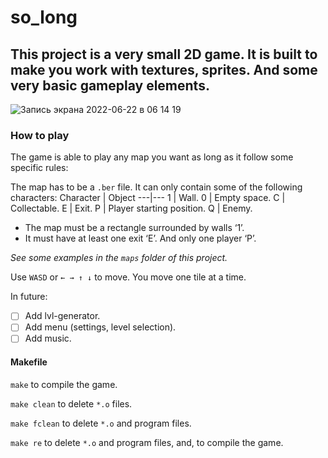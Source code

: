 # so_long
## This project is a very small 2D game. It is built to make you work with textures, sprites. And some very basic gameplay elements.

![Запись экрана 2022-06-22 в 06 14 19](https://user-images.githubusercontent.com/58878384/174935962-6dfd05ec-1a3a-434b-af25-68da1cb9c3f6.gif)

### How to play
The game is able to play any map you want as long as it follow some specific rules:

The map has to be a `.ber` file.
It can only contain some of the following characters:
Character | Object
---|---
1	| Wall.
0	| Empty space.
C	| Collectable.
E	| Exit.
P	| Player starting position.
Q | Enemy.

- The map must be a rectangle surrounded by walls ‘1’.
- It must have at least one exit ‘E’. And only one player ‘P’.

*See some examples in the `maps` folder of this project.*
 
Use `WASD` or `← → ↑ ↓` to move. You move one tile at a time.
 
In future: 
- [ ] Add lvl-generator.
- [ ] Add menu (settings, level selection).
- [ ] Add music.

#### Makefile
`make` to compile the game.

`make clean` to delete `*.o` files.

`make fclean` to delete `*.o` and program files.

`make re` to delete `*.o` and program files, and, to compile the game.
